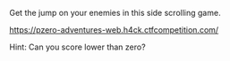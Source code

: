 Get the jump on your enemies in this side scrolling game. 

https://pzero-adventures-web.h4ck.ctfcompetition.com/

Hint: Can you score lower than zero?
